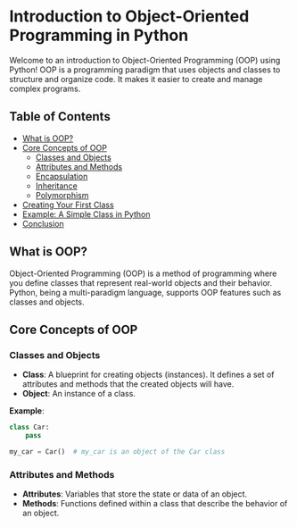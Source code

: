 # Introduction to Object-Oriented Programming in Python

Welcome to an introduction to Object-Oriented Programming (OOP) using Python! OOP is a programming paradigm that uses objects and classes to structure and organize code. It makes it easier to create and manage complex programs.

## Table of Contents
- [What is OOP?](#what-is-oop)
- [Core Concepts of OOP](#core-concepts-of-oop)
  - [Classes and Objects](#classes-and-objects)
  - [Attributes and Methods](#attributes-and-methods)
  - [Encapsulation](#encapsulation)
  - [Inheritance](#inheritance)
  - [Polymorphism](#polymorphism)
- [Creating Your First Class](#creating-your-first-class)
- [Example: A Simple Class in Python](#example-a-simple-class-in-python)
- [Conclusion](#conclusion)

## What is OOP?
Object-Oriented Programming (OOP) is a method of programming where you define classes that represent real-world objects and their behavior. Python, being a multi-paradigm language, supports OOP features such as classes and objects.

## Core Concepts of OOP

### Classes and Objects
- **Class**: A blueprint for creating objects (instances). It defines a set of attributes and methods that the created objects will have.
- **Object**: An instance of a class.

**Example**:
```python
class Car:
    pass

my_car = Car()  # my_car is an object of the Car class
```

### Attributes and Methods
- **Attributes**: Variables that store the state or data of an object.
- **Methods**: Functions defined within a class that describe the behavior of an object.
